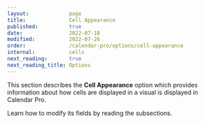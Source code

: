 ```yaml
---
layout:             page
title:              Cell Appearance
published:          true
date:               2022-07-18
modified:           2022-07-26
order:              /calendar-pro/options/cell-appearance
internal:           cells
next_reading:       true
next_reading_title: Options
---
```

This section describes the **Cell Appearance** option which provides information about how cells are displayed in a visual is displayed in Calendar Pro.

Learn how to modify its fields by reading the subsections.
